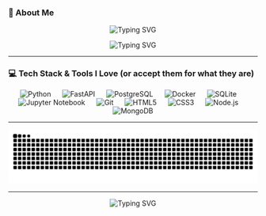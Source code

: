 ### 🥺 About Me

<p align="center">
  <img src="https://readme-typing-svg.herokuapp.com?font=Fira+Code&size=24&pause=1000&center=true&vCenter=true&width=500&lines=print('Hello,+World!');I+am+a+Python+Dev;Async+is+my+superpower&color=ff007f" alt="Typing SVG" />
</p>
<p align="center">
  <img src="https://readme-typing-svg.herokuapp.com?font=Fira+Code&size=26&pause=1000&center=true&vCenter=true&width=600&lines=Aspiring+Full-Stack+Wizard;Currently+leveling+up...;Stay+tuned!&color=ff007f" alt="Typing SVG" />
</p>


---

### 💻 Tech Stack & Tools I Love (or accept them for what they are)

<p align="center">
  <img src="https://cdn.jsdelivr.net/gh/devicons/devicon/icons/python/python-original.svg" height="50" alt="Python" title="Python" />
  <img width="15"/>
  <img src="https://cdn.jsdelivr.net/gh/devicons/devicon/icons/fastapi/fastapi-original.svg" height="50" alt="FastAPI" title="FastAPI" />
  <img width="15"/>
  <img src="https://cdn.jsdelivr.net/gh/devicons/devicon/icons/postgresql/postgresql-original.svg" height="50" alt="PostgreSQL" title="PostgreSQL" />
  <img width="15"/>
  <img src="https://cdn.jsdelivr.net/gh/devicons/devicon/icons/docker/docker-original.svg" height="50" alt="Docker" title="Docker" />
  <img width="15"/>
  <img src="https://cdn.jsdelivr.net/gh/devicons/devicon/icons/sqlite/sqlite-original.svg" height="50" alt="SQLite" title="SQLite" />
  <img width="15"/>
  <img src="https://cdn.jsdelivr.net/gh/devicons/devicon/icons/jupyter/jupyter-original.svg" height="50" alt="Jupyter Notebook" title="Jupyter Notebook" />
  <img width="15"/>
  <img src="https://cdn.jsdelivr.net/gh/devicons/devicon/icons/git/git-original.svg" height="50" alt="Git" title="Git" />
  <img width="15"/>
  <img src="https://cdn.jsdelivr.net/gh/devicons/devicon/icons/html5/html5-original.svg" height="50" alt="HTML5" title="HTML5" />
  <img width="15"/>
  <img src="https://cdn.jsdelivr.net/gh/devicons/devicon/icons/css3/css3-original.svg" height="50" alt="CSS3" title="CSS3" />
  <img width="15"/>
  <img src="https://cdn.jsdelivr.net/gh/devicons/devicon/icons/nodejs/nodejs-original.svg" height="50" alt="Node.js" title="Node.js" />
  <img width="15"/>
  <img src="https://cdn.jsdelivr.net/gh/devicons/devicon/icons/mongodb/mongodb-original.svg" height="50" alt="MongoDB" title="MongoDB" />
</p>

---

<p align="center">
  <img src="https://raw.githubusercontent.com/veb-bet/veb-bet/output/snake.svg" alt="Snake animation" />
</p>

---

<p align="center">
  <img src="https://readme-typing-svg.herokuapp.com?font=Fira+Code&size=24&pause=1000&center=true&vCenter=true&width=500&lines=Feel+free+to+star+⭐+me&color=ff6600" alt="Typing SVG" />
</p>

